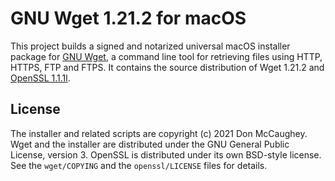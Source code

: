 # GNU Wget 1.21.2 for macOS

This project builds a signed and notarized universal macOS installer package
for [GNU Wget][1], a command line tool for retrieving files using HTTP, HTTPS,
FTP and FTPS.  It contains the source distribution of Wget 1.21.2 and [OpenSSL
1.1.1l][2].

[1]: https://www.gnu.org/software/wget/
[2]: https://www.openssl.org

## License

The installer and related scripts are copyright (c) 2021 Don McCaughey.  Wget
and the installer are distributed under the GNU General Public License, version
3.  OpenSSL is distributed under its own BSD-style license.  See the
`wget/COPYING` and the `openssl/LICENSE` files for details. 

